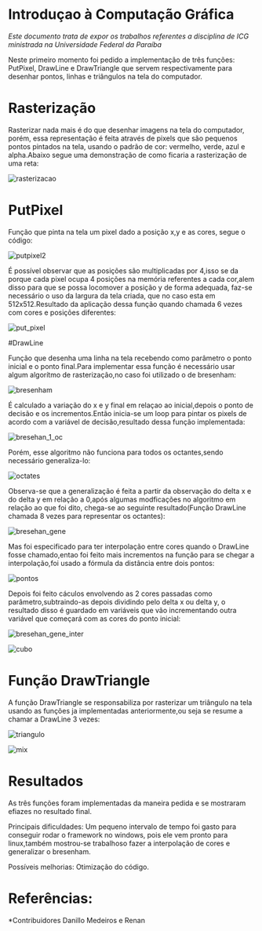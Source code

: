 # Introduçao à Computação Gráfica

*Este documento trata de expor os trabalhos referentes a disciplina de ICG ministrada na Universidade Federal da Paraíba* 

Neste primeiro momento foi pedido a implementação de três funções: PutPixel, DrawLine e DrawTriangle que servem respectivamente para desenhar pontos, linhas e triângulos na tela do computador.

# Rasterização

Rasterizar nada mais é do que desenhar imagens na tela do computador, porém, essa representação é feita através de pixels que são pequenos
pontos pintados na tela, usando o padrão de cor: vermelho, verde, azul e alpha.Abaixo segue uma demonstração de como ficaria
a rasterização de uma reta:

![rasterizacao](https://user-images.githubusercontent.com/40369696/44006271-ffdad556-9e57-11e8-910e-b691df793951.PNG)


# PutPixel

Função que pinta na tela um pixel dado a posição x,y e as cores, segue o código:

![putpixel2](https://user-images.githubusercontent.com/40369696/44057217-d235a8d2-9f20-11e8-8901-b149bafdd5f0.PNG)


É possível observar que as posições são multiplicadas por 4,isso se da porque cada pixel ocupa 4 posições na memória referentes a cada cor,alem disso para que se possa locomover a posição y de forma adequada, faz-se necessário o uso da largura da tela criada, que no caso esta em 512x512.Resultado da aplicação dessa função quando chamada 6 vezes com cores e posições diferentes:

![put_pixel](https://user-images.githubusercontent.com/40369696/44006476-8945ec56-9e5b-11e8-9bdb-14415655dbb5.PNG)


#DrawLine

Função que desenha uma linha na tela recebendo como parâmetro o ponto inicial e o ponto final.Para implementar essa função é necessário usar algum algorítmo de rasterização,no caso foi utilizado o de bresenham:

![bresenham](https://user-images.githubusercontent.com/40369696/44007604-1e9b4b9e-9e6f-11e8-945f-306d2caf18e1.PNG)

É calculado a variação do x e y final em relaçao ao inicial,depois o ponto de decisão e os incrementos.Então inicia-se um loop para pintar os pixels de acordo com a variável de decisão,resultado dessa função implementada:

![bresehan_1_oc](https://user-images.githubusercontent.com/40369696/44007672-0da78d74-9e70-11e8-9770-695702d6a0a2.PNG)

Porém, esse algoritmo não funciona para todos os octantes,sendo necessário generaliza-lo:

![octates](https://user-images.githubusercontent.com/40369696/44007730-e0a942ee-9e70-11e8-897f-5ca62ea0a526.PNG)

Observa-se que a generalização é feita a partir da observação do delta x e do delta y em relação a 0,após algumas modficações no algoritmo em relação ao que foi dito, chega-se ao seguinte resultado(Função DrawLine chamada 8 vezes para representar os octantes):

![bresehan_gene](https://user-images.githubusercontent.com/40369696/44007775-9e39a574-9e71-11e8-9a9a-29416b6c8569.PNG)

Mas foi especificado para ter interpolação entre cores quando o DrawLine fosse chamado,entao foi feito mais incrementos na função para se chegar a interpolação,foi usado a fórmula da distância entre dois pontos:

![pontos](https://user-images.githubusercontent.com/40369696/44007821-3f56791e-9e72-11e8-8262-e76917fbf3a1.PNG)

Depois foi feito cáculos envolvendo as 2 cores passadas como parâmetro,subtraindo-as depois dividindo pelo delta x ou delta y, o resultado disso é guardado em variáveis que vão incrementando outra variável que começará com as cores do ponto inicial:

![bresehan_gene_inter](https://user-images.githubusercontent.com/40369696/44007881-e0db75c8-9e72-11e8-85a9-83123d2ab64a.PNG)

![cubo](https://user-images.githubusercontent.com/40369696/44008001-7fd07f42-9e74-11e8-8082-a417a5d78948.PNG)

# Função DrawTriangle

A função DrawTriangle se responsabiliza por rasterizar um triângulo na tela usando as funções ja implementadas anteriormente,ou seja se resume a chamar a DrawLine 3 vezes:

![triangulo](https://user-images.githubusercontent.com/40369696/44008044-02a4edb8-9e75-11e8-8b84-12c1846d19ff.PNG)

![mix](https://user-images.githubusercontent.com/40369696/44008066-4411af20-9e75-11e8-81f5-188fdf7fe8b9.PNG)

# Resultados

As três funções foram implementadas da maneira pedida e se mostraram efiazes no resultado final.

Principais dificuldades: Um pequeno intervalo de tempo foi gasto para conseguir rodar o framework no windows, pois ele vem pronto para linux,também mostrou-se trabalhoso fazer a interpolação de cores e generalizar o bresenham.

Possíveis melhorias: Otimização do código.

# Referências:


*Contribuidores Danillo Medeiros e Renan 
